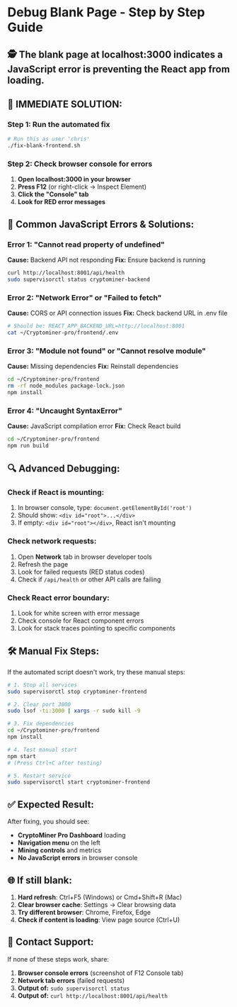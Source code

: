 # Debug Blank Page - Step by Step Guide

## 🕵️ The blank page at localhost:3000 indicates a JavaScript error is preventing the React app from loading.

## 🔧 **IMMEDIATE SOLUTION:**

### **Step 1: Run the automated fix**
```bash
# Run this as user 'chris'
./fix-blank-frontend.sh
```

### **Step 2: Check browser console for errors**

1. **Open localhost:3000 in your browser**
2. **Press F12** (or right-click → Inspect Element)
3. **Click the "Console" tab**
4. **Look for RED error messages**

## 🚨 **Common JavaScript Errors & Solutions:**

### **Error 1: "Cannot read property of undefined"**
**Cause:** Backend API not responding
**Fix:** Ensure backend is running
```bash
curl http://localhost:8001/api/health
sudo supervisorctl status cryptominer-backend
```

### **Error 2: "Network Error" or "Failed to fetch"**
**Cause:** CORS or API connection issues
**Fix:** Check backend URL in .env file
```bash
# Should be: REACT_APP_BACKEND_URL=http://localhost:8001
cat ~/Cryptominer-pro/frontend/.env
```

### **Error 3: "Module not found" or "Cannot resolve module"**
**Cause:** Missing dependencies
**Fix:** Reinstall dependencies
```bash
cd ~/Cryptominer-pro/frontend
rm -rf node_modules package-lock.json
npm install
```

### **Error 4: "Uncaught SyntaxError"**
**Cause:** JavaScript compilation error
**Fix:** Check React build
```bash
cd ~/Cryptominer-pro/frontend
npm run build
```

## 🔍 **Advanced Debugging:**

### **Check if React is mounting:**
1. In browser console, type: `document.getElementById('root')`
2. Should show: `<div id="root">...</div>`
3. If empty: `<div id="root"></div>`, React isn't mounting

### **Check network requests:**
1. Open **Network** tab in browser developer tools
2. Refresh the page
3. Look for failed requests (RED status codes)
4. Check if `/api/health` or other API calls are failing

### **Check React error boundary:**
1. Look for white screen with error message
2. Check console for React component errors
3. Look for stack traces pointing to specific components

## 🛠️ **Manual Fix Steps:**

If the automated script doesn't work, try these manual steps:

```bash
# 1. Stop all services
sudo supervisorctl stop cryptominer-frontend

# 2. Clear port 3000
sudo lsof -ti:3000 | xargs -r sudo kill -9

# 3. Fix dependencies
cd ~/Cryptominer-pro/frontend
npm install

# 4. Test manual start
npm start
# (Press Ctrl+C after testing)

# 5. Restart service
sudo supervisorctl start cryptominer-frontend
```

## ✅ **Expected Result:**

After fixing, you should see:
- **CryptoMiner Pro Dashboard** loading
- **Navigation menu** on the left
- **Mining controls** and metrics
- **No JavaScript errors** in browser console

## 🌐 **If still blank:**

1. **Hard refresh**: Ctrl+F5 (Windows) or Cmd+Shift+R (Mac)
2. **Clear browser cache**: Settings → Clear browsing data
3. **Try different browser**: Chrome, Firefox, Edge
4. **Check if content is loading**: View page source (Ctrl+U)

## 📱 **Contact Support:**

If none of these steps work, share:
1. **Browser console errors** (screenshot of F12 Console tab)
2. **Network tab errors** (failed requests)
3. **Output of:** `sudo supervisorctl status`
4. **Output of:** `curl http://localhost:8001/api/health`